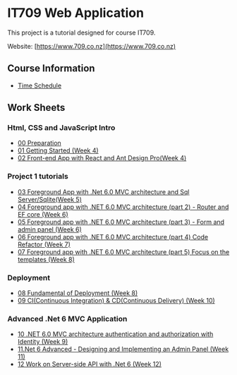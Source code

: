 # IT709 Web Application

This project is a tutorial designed for course IT709.

Website: [https://www.709.co.nz](https://www.709.co.nz)

## Course Information

- [Time Schedule](TIMESCHEDULE.md)

## Work Sheets

### Html, CSS and JavaScript Intro

- [00 Preparation](Tutorials/00_preparation.md)
- [01 Getting Started (Week 4)](Tutorials/01_getting_started.md)
- [02 Front-end App with React and Ant Design Pro(Week 4)](Tutorials/02_frontend_with_react_antd_pro.md)

### Project 1 tutorials

- [03 Foreground App with .Net 6.0 MVC architecture and Sql Server/Sqlite(Week 5)](Tutorials/03_foreground_app_with_net_6_mvc_architecture_and_sql_server_sqlite.md)
- [04 Foreground app with .NET 6.0 MVC architecture (part 2) - Router and EF core (Week 6)](Tutorials/04_foreground_app_with_net_6_mvc_architecture_router_ef_core.md)
- [05 Foreground app with .NET 6.0 MVC architecture (part 3) - Form and admin panel (Week 6)](Tutorials/05_foreground_app_with_net_6_mvc_architecture_form.md)
- [06 Foreground app with .NET 6.0 MVC architecture (part 4) Code Refactor (Week 7)](Tutorials/06_foreground_app_with_net_6_mvc_architecture_code_refactor.md)
- [07 Foreground app with .NET 6.0 MVC architecture (part 5) Focus on the templates (Week 8)](Tutorials/07_foreground_app_with_net_6_mvc_architecture_focus_on_the_templates.md)

### Deployment

- [08 Fundamental of Deployment (Week 8)](Tutorials/08_fundamental_of_deployment.md)
- [09 CI(Continuous Integration) & CD(Continuous Delivery) (Week 10)](Tutorials/11_cd_ci_deployment.md)

### Advanced .Net 6 MVC Application

- [10 .NET 6.0 MVC architecture authentication and authorization with Identity (Week 9)](Tutorials/09_net_mvc_indentity.md)
- [11.Net 6 Advanced - Designing and Implementing an Admin Panel (Week 11)](Tutorials/09_adv_net6_admin_panel.md)
- [12 Work on Server-side API with .Net 6 (Week 12)](Tutorials/13_web_api_app.md)
